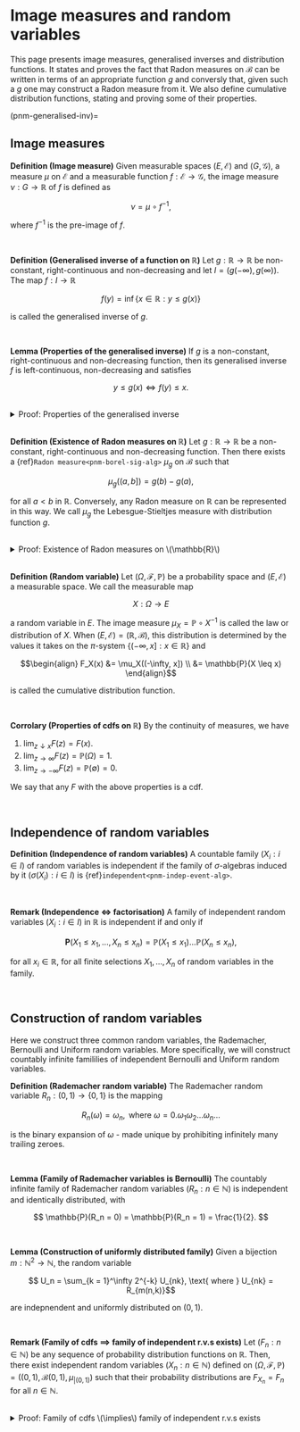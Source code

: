 # Image measures and random variables

This page presents image measures, generalised inverses and distribution functions. It states and proves the fact that Radon measures on $\mathcal{B}$ can be written in terms of an appropriate function $g$ and conversly that, given such a $g$ one may construct a Radon measure from it. We also define cumulative distribution functions, stating and proving some of their properties.

(pnm-generalised-inv)=
## Image measures

<div class="definition">
    
**Definition (Image measure)** Given measurable spaces $(E, \mathcal{E})$ and $(G, \mathcal{G})$, a measure $\mu$ on $\mathcal{E}$ and a measurable function $f : \mathcal{E} \to \mathcal{G}$, the image measure $\nu : G \to \mathbb{R}$ of $f$ is defined as
    
$$ \nu = \mu \circ f^{-1}, $$
    
where $f^{-1}$ is the pre-image of $f$.
    
</div>
<br>

<div class="definition">
    
**Definition (Generalised inverse of a function on $\mathbb{R}$)** Let $g : \mathbb{R} \to \mathbb{R}$ be non-constant, right-continuous and non-decreasing and let $I = (g(-\infty), g(\infty))$. The map $f : I \to \mathbb{R}$
    
$$ f(y) = \inf \left\{ x \in \mathbb{R} : y \leq g(x) \right\} $$
    
is called the generalised inverse of $g$.
    
</div>
<br>

    
<div class="lemma">

**Lemma (Properties of the generalised inverse)** If $g$ is a non-constant, right-continuous and non-decreasing function, then its generalised inverse $f$ is left-continuous, non-decreasing and satisfies
    
$$ y \leq g(x) \iff f(y) \leq x. $$

</div>
<br>

<details class="proof">
<summary>Proof: Properties of the generalised inverse</summary>

Let $y \in I$ and define the set
    
$$ J_y = \{x : y \leq g(x)\}, $$
    
which is non-empty since $g(-\infty) < y < g(\infty)$ so we can always find some $x$ suuch that $y \leq g(x)$. Since $J_y$ is non-empty, its infimum is finite and we write
        
$$ f(y) = \inf J_y. $$

If $x \in J_y$ and $x' \geq x$ then $y \leq g(x) \leq g(x')$ because $g$ is increasing, so $x' \in J_y$. Also for any sequence $x_n \in J_y$ such that $x_n \downarrow x$, we have $y \leq g(x)$ by right continuity so $J_y = [f(y), \infty)$. Therefore
    
$$f(y) \leq x \iff y \leq g(x).$$
    
In addition, $y' \leq y \implies J_y \subseteq J_{y'} \implies f(y') \leq f(y)$ hence $f$ is increasing. Lastly if $y_n \uparrow y$, then $J_y = \lim_{n \to \infty} \bigcap_n J_{y_n}$ so
    
$$ f(y_n) = \inf J_{y_n} = \inf \bigcap^n_k J_{y_k} \to f(y). $$
    
</details>
<br>


<div class="theorem">
    
**Definition (Existence of Radon measures on $\mathbb{R}$)** Let $g : \mathbb{R} \to \mathbb{R}$ be a non-constant, right-continuous and non-decreasing function. Then there exists a {ref}`Radon measure<pnm-borel-sig-alg>` $\mu_g$ on $\mathcal{B}$ such that
    
$$ \mu_g((a, b]) = g(b) - g(a),$$
    
for all $a < b$ in $\mathbb{R}$. Conversely, any Radon measure on $\mathbb{R}$ can be represented in this way. We call $\mu_g$ the Lebesgue-Stieltjes measure with distribution function $g$.
    
</div>
<br>

<details class="proof">
<summary>Proof: Existence of Radon measures on \(\mathbb{R}\)</summary>

Let $g : \mathbb{R} \to \mathbb{R}$ be a non-constant, right-continuous and non-decreasing function, $I = (g(-\infty), g(\infty))$ and $f$ be the {ref}`generalised inverse<pnm-generalised-inv>` of $g$.
    
For the first part of the proof, we will show that $f$ is $\mathcal{B}(I)$-$\mathcal{B}$ {ref}`measurable{pnm-measurable-func}`. If $(-\infty, x] \in \mathcal{B}$ then
    
$$\begin{align}
f^{-1}((-\infty, x]) &= \{y \in I : f(y) \leq x\} \\
                     &= \{y \in I : y \leq g(x)\} \\
                     &= (g(-\infty), g(x)] \in \mathcal{B}(I).
\end{align}$$

Furthermore, the sets $(-\infty, x]$ generate $\mathcal{B}$, so any $A \in \mathcal{B}$ can be written in terms of $\emptyset$, complements and countable unions these sets. The pre-image $f^{-1}(A)$ can also be written in terms of $\emptyset$, complements and countable unions of the sets $(g(-\infty), x], x \in I$. Therefore, for any $A \in \mathcal{B}$, the pre-image $f^{-1}(A)$ is in $\mathcal{B}(I)$ and $f$ is measurable. Therefore the image measure
    
$$ \mu_g \equiv \mu \circ f^{-1} $$
    
is defined on $\mathcal{B}(\mathbb{R})$. We also have
    
$$\begin{align}
\mu_g((a, b]) &= \mu\left(\{y : f(y) > a, f(y) \leq b\}\right) \\
              &= g(b) - g(a),
\end{align}$$
    
as stated in the theorem, and $\mu_g$ is a Radon measure. By the {ref}`uniqueness theorem<pnm-uniqueness>`  the unique such measure. Conversely, let $\nu$ be any Radon measure and define
    
$$g(x) = \begin{cases} \nu((0, x]) & \text{ for } x \geq 0 \\
                       - \nu((x, 0]) & \text{ otherwise,} \end{cases}$$
    
which is increasing, right-continuous (by the continuity of measures) and satisfies
    
$$ \nu((a, b]) = g(b) - g(a). $$
    
By the {ref}`uniqueness theorem<pnm-uniqueness>`, $\mu_g = \nu$.
    
</details>
<br>
    
    

<div class="definition">
    
**Definition (Random variable)** Let $(\Omega, \mathcal{F}, \mathbb{P})$ be a probability space and $(E, \mathcal{E})$ a measurable space. We call the measurable map
    
$$X : \Omega \to E$$
    
a random variable in $E$. The image measure $\mu_X = \mathbb{P} \circ X^{-1}$ is called the law or distribution of $X$. When $(E, \mathcal{E}) = (\mathbb{R}, \mathcal{B})$, this distribution is determined by the values it takes on the $\pi$-system $\{(-\infty, x] : x \in \mathbb{R}\}$ and
    
$$\begin{align} F_X(x) &= \mu_X((-\infty, x]) \\
                       &= \mathbb{P}(X \leq x)
\end{align}$$
    
is called the cumulative distribution function.
    
</div>
<br>
    
    
<div class="lemma">

**Corrolary (Properties of cdfs on $\mathbb{R}$)** By the continuity of measures, we have
    
1. $\lim_{z \downarrow x} F(z) = F(x)$.
2. $\lim_{z \to \infty} F(z) = \mathbb{P}(\Omega) = 1$.
3. $\lim_{z \to -\infty} F(z) = \mathbb{P}(\emptyset) = 0$.
    
We say that any $F$ with the above properties is a cdf.

</div>
<br>
    
    
## Independence of random variables
    
<div class="definition">
    
**Definition (Independence of random variables)** A countable family $(X_i : i \in I)$ of random variables is independent if the family of $\sigma$-algebras induced by it $(\sigma(X_i) : i \in I)$ is {ref}`independent<pnm-indep-event-alg>`.
    
</div>
<br>
    
    
<div class="observation">
    
**Remark (Independence $\iff$ factorisation)** A family of independent random variables $(X_i : i \in I)$ in $\mathbb{R}$ is independent if and only if
    
$$ \mathbf{P}(X_1 \leq x_1, ..., X_n \leq x_n) = \mathbb{P}(X_1 \leq x_1) ... \mathbb{P}(X_n \leq x_n), $$
    
for all $x_i \in \mathbb{R}$, for all finite selections $X_1, ..., X_n$ of random variables in the family. 
    
</div>
<br>
    
    
## Construction of random variables
    
Here we construct three common random variables, the Rademacher, Bernoulli and Uniform random variables. More specifically, we will construct countably infinite famililies of independent Bernoulli and Uniform random variables.
    

<div class="definition">
    
**Definition (Rademacher random variable)** The Rademacher random variable $R_n : (0, 1) \to \{0, 1\}$ is the mapping
    
$$ R_n(\omega) = \omega_n, \text{ where } \omega = 0.\omega_1\omega_2 ... \omega_n ... $$
    
is the binary expansion of $\omega$ - made unique by prohibiting infinitely many trailing zeroes.
    
</div>
<br>
    
    
<div class="lemma">

**Lemma (Family of Rademacher variables is Bernoulli)** The countably infinite family of Rademacher random variables $(R_n : n \in \mathbb{N})$ is independent and identically distributed, with
    
$$ \mathbb{P}(R_n = 0) = \mathbb{P}(R_n = 1) = \frac{1}{2}. $$

</div>
<br>
    
    
<div class="lemma">

**Lemma (Construction of uniformly distributed family)** Given a bijection $m : \mathbb{N}^2 \to \mathbb{N}$, the random variable
    
$$ U_n = \sum_{k = 1}^\infty 2^{-k} U_{nk}, \text{ where } U_{nk} = R_{m(n,k)}$$
    
are indepnendent and uniformly distributed on $(0, 1)$.

</div>
<br>
    
    
<div class="observation">

**Remark (Family of cdfs $\implies$ family of independent r.v.s exists)** Let $(F_n : n \in \mathbb{N})$ be any sequence of probability distribution functions on $\mathbb{R}$. Then, there exist independent random variables $(X_n : n \in \mathbb{N})$ defined on $(\Omega, \mathcal{F}, \mathbb{P}) = ((0, 1), \mathcal{B}(0, 1), \mu_{|(0, 1)})$ such that their probability distributions are $F_{X_n} = F_n$ for all $n \in \mathbb{N}$.

</div>
<br>
    

<details class="proof">
<summary>Proof: Family of cdfs \(\implies\) family of independent r.v.s exists</summary>

Let $Y_n \sim U(0, 1)$ be a family of i.i.d. random variables and set
    
$$ X_n = G_n(Y_n) \text{ where } G_n(y) = \inf \{ x : y \leq F_n(x)\}. $$
    
Then by the lemma of generalised inverses, we have
    
$$\begin{align}
\mathbb{P}(X_n \leq x_n) &= \mathbb{P}(G_n(Y_n) \leq x_n) \\
                         &= \mathbb{P}(Y_n \leq F_n(x_n)) \\
                         &= F_n(x_n),
\end{align}$$
    
arriving at the result.
    
</details>
<br>